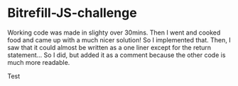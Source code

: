 # Bitrefill-JS-challenge

Working code was made in slighty over 30mins. Then I went and cooked food and came up with a much nicer solution! So I implemented that. Then, I saw that it could almost be written as a one liner except for the return statement... So I did, but added it as a comment because the other code is much more readable.

Test
